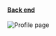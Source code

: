 #### [Back end](https://github.com/BhavinRaichura/social-media-website-backend)


![Profile page](https://www.linkpicture.com/q/Screenshot-from-2023-05-14-15-51-06.png "Profile page")
